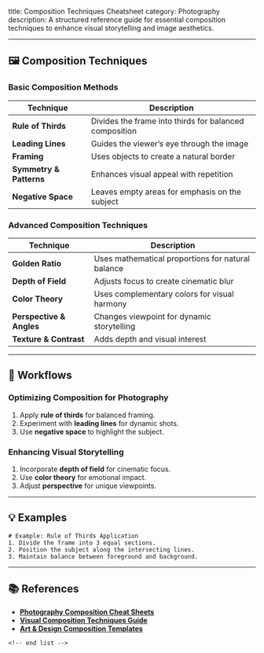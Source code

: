 title: Composition Techniques Cheatsheet
category: Photography
description: A structured reference guide for essential composition techniques to enhance visual storytelling and image aesthetics.

---

## 🖼️ **Composition Techniques**

### **Basic Composition Methods**

| Technique                     | Description                                            |
| ----------------------------- | ------------------------------------------------------ |
| **Rule of Thirds**      | Divides the frame into thirds for balanced composition |
| **Leading Lines**       | Guides the viewer’s eye through the image             |
| **Framing**             | Uses objects to create a natural border                |
| **Symmetry & Patterns** | Enhances visual appeal with repetition                 |
| **Negative Space**      | Leaves empty areas for emphasis on the subject         |

### **Advanced Composition Techniques**

| Technique                      | Description                                       |
| ------------------------------ | ------------------------------------------------- |
| **Golden Ratio**         | Uses mathematical proportions for natural balance |
| **Depth of Field**       | Adjusts focus to create cinematic blur            |
| **Color Theory**         | Uses complementary colors for visual harmony      |
| **Perspective & Angles** | Changes viewpoint for dynamic storytelling        |
| **Texture & Contrast**   | Adds depth and visual interest                    |

---

## 🔄 **Workflows**

### **Optimizing Composition for Photography**

1. Apply **rule of thirds** for balanced framing.
2. Experiment with **leading lines** for dynamic shots.
3. Use **negative space** to highlight the subject.

### **Enhancing Visual Storytelling**

1. Incorporate **depth of field** for cinematic focus.
2. Use **color theory** for emotional impact.
3. Adjust **perspective** for unique viewpoints.

---

## 💡 **Examples**

```plaintext
# Example: Rule of Thirds Application
1. Divide the frame into 3 equal sections.  
2. Position the subject along the intersecting lines.  
3. Maintain balance between foreground and background.  
```

---

## 📚 **References**

- **[Photography Composition Cheat Sheets](https://photzy.com/3-free-photography-cheat-sheets-that-will-help-your-compositions-pop/)**
- **[Visual Composition Techniques Guide](https://www.digitalcameraworld.com/tutorials/photography-cheat-sheets)**
- **[Art &amp; Design Composition Templates](https://www.templateroller.com/tags/103964-music-composition/)**

```
<!-- end list -->
```
